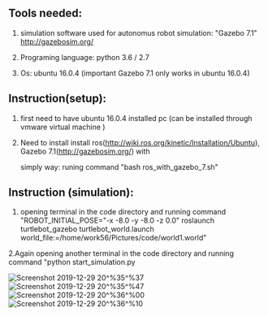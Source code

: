 
Tools needed:
-------------
1. simulation software used for autonomus robot simulation: "Gazebo 7.1" http://gazebosim.org/


2. Programing language: python 3.6 / 2.7


3. Os: ubuntu 16.0.4 (important Gazebo 7.1 only works in ubuntu 16.0.4)



Instruction(setup):
-------------------

1. first need to have ubuntu 16.0.4 installed pc (can be installed through vmware virtual machine )

2. Need to install install ros(http://wiki.ros.org/kinetic/Installation/Ubuntu), Gazebo 7.1(http://gazebosim.org/) with 

  
   simply way:
   runing command  "bash ros_with_gazebo_7.sh"



Instruction (simulation):
------------------------

1. opening terminal in the code directory and 
   running command 
   "ROBOT_INITIAL_POSE="-x -8.0 -y -8.0 -z 0.0" roslaunch turtlebot_gazebo turtlebot_world.launch world_file:=/home/work56/Pictures/code/world1.world"

2.Again opening another terminal in the code directory and 
   running command
   "python start_simulation.py
   




![Screenshot 2019-12-29 20^%35^%37](https://user-images.githubusercontent.com/11449967/71638508-050cf400-2c8c-11ea-82f3-a00d04623fa1.png)
![Screenshot 2019-12-29 20^%35^%47](https://user-images.githubusercontent.com/11449967/71638509-050cf400-2c8c-11ea-9c69-8d6479a095c2.png)
![Screenshot 2019-12-29 20^%36^%00](https://user-images.githubusercontent.com/11449967/71638506-04745d80-2c8c-11ea-9667-a2b4f65d0c46.png)
![Screenshot 2019-12-29 20^%36^%10](https://user-images.githubusercontent.com/11449967/71638507-04745d80-2c8c-11ea-96ff-532afb049cb0.png)

